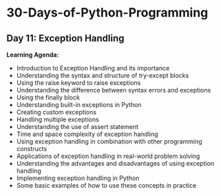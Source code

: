 # 30-Days-of-Python-Programming

##  Day 11: Exception Handling  

**Learning Agenda:**
- Introduction to Exception Handling and its importance
- Understanding the syntax and structure of try-except blocks
- Using the raise keyword to raise exceptions
- Understanding the difference between syntax errors and exceptions
- Using the finally block
- Understanding built-in exceptions in Python
- Creating custom exceptions
- Handling multiple exceptions
- Understanding the use of assert statement
- Time and space complexity of exception handling
- Using exception handling in combination with other programming constructs
- Applications of exception handling in real-world problem solving
- Understanding the advantages and disadvantages of using exception handling
- Implementing exception handling in Python
- Some basic examples of how to use these concepts in practice
